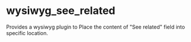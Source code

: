 # wysiwyg_see_related
Provides a wysiwyg plugin to Place the content of "See related" field into specific location.
